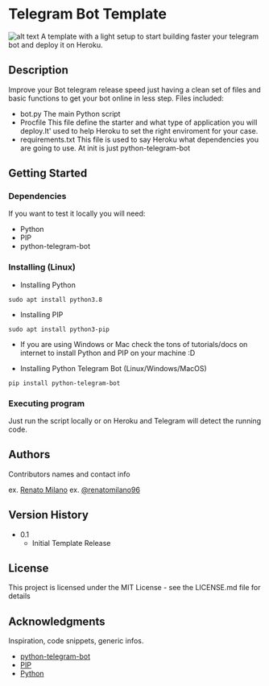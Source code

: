# Telegram Bot Template
![alt text](https://miro.medium.com/max/1400/1*rK34spWM1alCH4Si5vEKjw.png)
A template with a light setup to start building faster your telegram bot and deploy it on Heroku.

## Description

Improve your Bot telegram release speed just having a clean set of files and basic functions to get your bot online in less step.
Files included:

* bot.py
The main Python script
* Procfile
This file define the starter and what type of application you will deploy.It' used to help Heroku to set the right enviroment for your case.
* requirements.txt
This file is used to say Heroku what dependencies you are going to use. At init is just python-telegram-bot

## Getting Started

### Dependencies
If you want to test it locally you will need:

* Python
* PIP
* python-telegram-bot

### Installing (Linux)

* Installing Python
```
sudo apt install python3.8
```
* Installing PIP
```
sudo apt install python3-pip
```
* If you are using Windows or Mac check the tons of tutorials/docs on internet to install Python and PIP on your machine :D

* Installing Python Telegram Bot (Linux/Windows/MacOS)
```
pip install python-telegram-bot
```
### Executing program

Just run the script locally or on Heroku and Telegram will detect the running code.   

## Authors

Contributors names and contact info

ex. [Renato Milano](https://github.com/renato-milano) 
ex. [@renatomilano96](https://www.instagram.com/renatomilano96/)

## Version History

* 0.1
    * Initial Template Release

## License

This project is licensed under the MIT License - see the LICENSE.md file for details

## Acknowledgments

Inspiration, code snippets, generic infos.
* [python-telegram-bot](https://pypi.org/project/python-telegram-bot/)
* [PIP](https://pypi.org/)
* [Python](https://www.python.org/)
